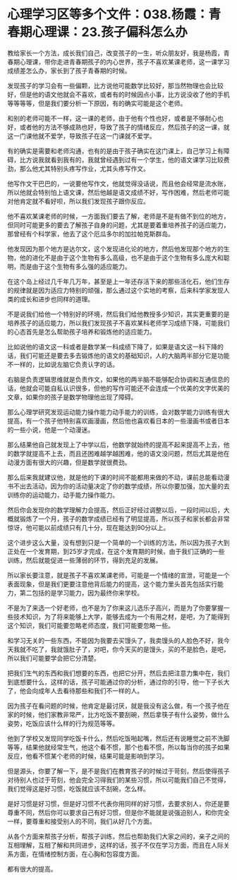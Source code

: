 # 心理学习区等多个文件：038.杨霞：青春期心理课：23.孩子偏科怎么办

教给家长一个方法，成长我们自己，改变孩子的一生，听众朋友好，我是杨霞，青春期心理课，带你走进青春期孩子的内心世界，孩子不喜欢某课老师，这一课学习成绩差怎么办，家长到了孩子青春期的时候。

发现孩子的学习会有一些偏颗，比方说他可能数学比较好，那当然物理也会比较好，但是他的语文他就会不喜欢，或者有的时候因点小事，比方说没收了他的手机等等等等，但是我们要分析一下原因，有的确实可能是这个老师。

和别的老师可能不一样，这一课的老师，由于他有个性也好，或者是不够耐心也好，或者他的方法不够成熟也好，导致了孩子的情绪反应，然后孩子的这一课，就这一门课他就不爱学，导致孩子在这一门课就不爱学。

有的确实是需要和老师沟通，也有的是由于孩子确实在这门课上，自己学习上有障碍，比方说我就看到我有的，我就曾经遇到过有一个学生，他的语文课学习比较费劲，那么他尤其特别头疼写作业，尤其头疼写作文。

他写作文干巴巴的，一说要他写作文，他就觉得没话说，而且他会经常是流水账，所以他就会特别怕上语文课，然后他越是语文成绩不好，写作困难，然后老师可能对他肯定就不看好呗，所以我们发现孩子跟你反应。

他不喜欢某课老师的时候，一方面我们要去了解，老师是不是有做不到位的地方，但同时可能更多的要去了解孩子自身的问题，尤其是要着重培养孩子的适应能力，那曾经有个科学家，他去了这个厄瓜多尔的加拉帕克斯群岛。

他发现因为那个地方是达尔文，这个发现进化论的地方，然后他发现那个地方的生物，他的进化不是由于这个生物有多么高级，也不是由于这个生物有多么庞大和聪明，而是由于这个生物有多么强的适应能力。

在这个岛上经过几千年几万年，甚至是上一年还存活下来的那些活化石，他们生存的规律就是因为适应力特别的顽强，那么通过这个实地的考察，后来科学家发现人类的成长和进步也同样的道理。

不是说我们给他一个特别好的环境，然后我们给他教授多少知识，其实更重要的是培养孩子的适应能力，所以我们发现孩子不喜欢某科老师学习成绩下降，可能我们的心态首先是怎么帮助孩子培养和锻炼他的适应能力。

比如说他的语文这一科或者是数学某一科成绩下降了，如果是语文这一科下降的话，我们可能还是要去多去锻炼他的语文的基础知识，人的大脑两半部分它是功能不一样的，比如说左脑它负责认字的话。

右脑是负责逻辑思维就是负责作文，如果他的两半脑不能够配合协调和互通信息的话，他就会可能自私认识很多，但他的写作可能还不会连成一个优美的文字优美的文章，如果你的孩子是数学物理他出现了障碍。

那么心理学研究发现运动能力操作能力动手能力的训练，会对数学能力训练有很大提高，有一个孩子他特别喜欢画漫画，然后他也喜欢看日本的一些漫画书或者日本的一些小说，他是一个动漫迷。

那么结果他自己就发现上了中学以后，他数学就始终的提高不起来提高不上去，他的数学就提高不上去，而且还困难越学越困难，他的语文没问题，然后尤其是他在动漫方面有很大的兴趣，但是数学就很费劲。

那么后来我就建议他，就是他的下课的时间不能都用来做的不动，课前总能看动漫书不出去活动，因为你的活动量决定了你的数学成绩，所以你要加强，加大量的去训练你的运动能力，动手能力操作能力。

然后你会发现你的数学理解力会提高，然后正好经过调整以后，一段时间以后，大概就锻炼了一个月，孩子的数学成绩已经有了明显提高，所以孩子和家长都会非常惊讶，他可能以前成绩只有几十分，现在能达到90分以上。

这个进步这么大量，没有想到只是一个简单的一个训练的方法，所以因为孩子大到正处在一个发育期，到25岁才完成，在这个发育期的时候，由于我们正确的一些训练，然后就能促进一些薄弱的环节，得到充足的发展。

所以家长要注意，就是孩子不喜欢某课老师，可能是一个情绪的宣泄，可能是一个表面现象，但是我们更要注意他背后能力的提高，这个能力里头首先包括实行能力，第二包括的是学习能力，因为最终你来学校。

不是为了来选一个好老师，也不是为了你来这儿选乐子高兴，而是为了你要掌握一些技术知识，为了将来能够上大学，能够去成为一个有用之材，是吧，为了能得到这个知识，我们可能要忽略老师态度，我们可能要忽略一些。

和学习无关的一些东西，不能因为我要去买馒头了，我卖馒头的人脸色不好，我今天我就不吃了，我就饿肚子了，对吧，你今天买的是馒头，买的不是脸色，是吧，所以我们可能要学会把它分清楚。

把我们生气的东西和我们想要的东西，也把它分开，然后去把注意力集中在，我们到底想要什么，这样的话，孩子可能通过你的分析，通过你的引导，他一下子长大了，他会向成年人去看待那些和我们不一样的人。

因为孩子在看问题的时候，他肯定是最讨厌，就是我没有这么做，有一个孩子他在家的时候，他们家教非常严，比方吃饭不要刮碗，然后拿筷子有什么姿势，做什么姿势，吃饭应该什么样的行为规范等等。

他到了学校又发现同学吃饭卡什么，然后吃饭啪起嘴，然后还有说睡觉之前不洗脚等等，结果他就经常生气，他这个看不惯，那个也看不惯，所以每当你的孩子如果反应，他看不惯某个老师的时候，结果可能是影响到学习。

但是源头，你要了解一下，是不是我们在教育孩子的时候过于苛刻，然后使得孩子对待别人也过于苛刻，他会完全习得我们的某些习惯，所以可能我们自己不觉得，我们觉得这是好习惯，吃饭就应该不刮碗，怎么样。

是好习惯是好习惯，但是好习惯不代表你用同样的好习惯，去要求别人，你还是要尊重不同，然后你可以要求自己有好习惯，但是你不能就是说强迫别人，和你完全一样，要尊重和接受别人的不同，我们从好几个方面。

从各个方面来帮孩子分析，帮孩子训练，然后也帮助我们大家之间的，亲子之间的互相理解，互相了解和共同进步，这样的话，孩子不仅在学习方面，而且在人际关系方面，在情绪控制方面，在心胸和包容度方面。

都有很大的提高。